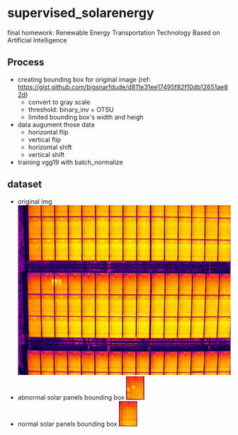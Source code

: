 # supervised_solarenergy
final homework: Renewable Energy Transportation Technology Based on Artificial Intelligence


## Process
- creating bounding box for original image (ref: https://gist.github.com/bigsnarfdude/d811e31ee17495f82f10db12651ae82d)
  - convert to gray scale
  - threshold: binary_inv + OTSU
  - limited bounding box's width and heigh
- data augument those data
  - horizontal flip
  - vertical flip
  - horizontal shift
  - vertical shift
- training vgg19 with batch_normalize

## dataset
- original img
![image](img/DJI_20200721100547_0032_THRM.JPG)
- abnormal solar panels bounding box
![image](img/853.jpg)
- normal solar panels bounding box
![image](img/955.jpg)
